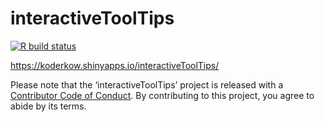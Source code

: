 
<!-- README.md is generated from README.Rmd. Please edit that file -->

# interactiveToolTips

<!-- badges: start -->

[![R build
status](https://github.com/KoderKow/interactiveToolTips/workflows/R-CMD-check/badge.svg)](https://github.com/KoderKow/interactiveToolTips/actions)
<!-- badges: end -->

<https://koderkow.shinyapps.io/interactiveToolTips/>

Please note that the ‘interactiveToolTips’ project is released with a
[Contributor Code of Conduct](CODE_OF_CONDUCT.md). By contributing to
this project, you agree to abide by its terms.
